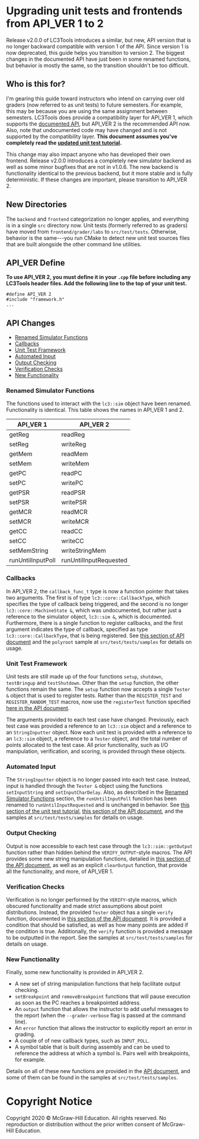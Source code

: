 # Upgrading unit tests and frontends from API_VER 1 to 2
Release v2.0.0 of LC3Tools introduces a similar, but new, API version that is no
longer backward compatible with version 1 of the API.  Since version 1 is now
deprecated, this guide helps you transition to version 2.  The biggest changes
in the documented API have just been in some renamed functions, but behavior is
mostly the same, so the transition shouldn't be too difficult.

## Who is this for?
I'm gearing this guide toward instructors who intend on carrying over old
graders (now referred to as unit tests) to future semesters.  For example, this
may be because you are using the same assignment between semesters.  LC3Tools
does provide a compatibility layer for API_VER 1, which supports the
[documented API](API1.md), but API_VER 2 is the recommended API now. Also, note
that undocumented code may have changed and is not supported by the
compatibility layer.  **This document assumes you've completely read the
[updated unit test tutorial](TEST.md).**

This change may also impact anyone who has developed their own frontend.
Release v2.0.0 introduces a completely new simulator backend as well as some
minor bugfixes that are not in v1.0.6.  The new backend is functionality
identical to the previous backend, but it more stable and is fully
deterministic.  If these changes are important, please transition to API_VER 2.

## New Directories
The `backend` and `frontend` categorization no longer applies, and everything is
in a single `src` directory now.  Unit tests (formerly referred to as graders)
have moved from `frontend/grader/labs` to `src/test/tests`.  Otherwise, behavior
is the same---you run CMake to detect new unit test sources files that are built
alongside the other command line utilities.

## API_VER Define
**To use API_VER 2, you must define it in your `.cpp` file before including any
LC3Tools header files. Add the following line to the top of your unit test.**

```
#define API_VER 2
#include "framework.h"
...
```

## API Changes
* [Renamed Simulator Functions](UPGRADE1.md#renamed-simulator-functions)
* [Callbacks](UPGRADE1.md#callbacks)
* [Unit Test Framework](UPGRADE1.md#unit-test-framework)
* [Automated Input](UPGRADE1.md#automated-input)
* [Output Checking](UPGRADE1.md#output-checking)
* [Verification Checks](UPGRADE1.md#verification-checks)
* [New Functionality](UPGRADE1.md#new-functionality)


### Renamed Simulator Functions
The functions used to interact with the `lc3::sim` object have been renamed.
Functionality is identical.  This table shows the names in API_VER 1 and 2.

| API_VER 1         | API_VER 2              |
| ----------------- | ---------------------- |
| getReg            | readReg                |
| setReg            | writeReg               |
| getMem            | readMem                |
| setMem            | writeMem               |
| getPC             | readPC                 |
| setPC             | writePC                |
| getPSR            | readPSR                |
| setPSR            | writePSR               |
| getMCR            | readMCR                |
| setMCR            | writeMCR               |
| getCC             | readCC                 |
| setCC             | writeCC                |
| setMemString      | writeStringMem         |
| runUntilInputPoll | runUntilInputRequested |

### Callbacks
In API_VER 2, the `callback_func_t` type is now a function pointer that takes
two arguments.  The first is of type `lc3::core::CallbackType`, which specifies
the type of callback being triggered, and the second is no longer
`lc3::core::MachineState &`, which was undocumented, but rather just a reference
to the simulator object, `lc3::sim &`, which is documented.  Furthermore, there
is a single function to register callbacks, and the first argument indicates the
type of callback, specified as type `lc3::core::CallbackType`, that is being
registered.  See [this section of API document](API.md#callbacks) and the
`polyroot` sample at `src/test/tests/samples` for details on usage.

### Unit Test Framework
Unit tests are still made up of the four functions `setup`, `shutdown`,
`testBringup` and `testShutdown`.  Other than the `setup` function, the other
functions remain the same.  The `setup` function now accepts a single `Tester &`
object that is used to register tests.  Rather than the `REGISTER_TEST` and
`REGISTER_RANDOM_TEST` macros, now use the `registerTest` function specified
[here in the API document](API.md#tester).

The arguments provided to each test case have changed.  Previously, each test
case was provided a reference to an `lc3::sim` object and a reference to an
`StringInputter` object.  Now each unit test is provided with a reference
to an `lc3::sim` object, a reference to a `Tester` object, and the total number
of points allocated to the test case.  All prior functionality, such as I/O
manipulation, verification, and scoring, is provided through these objects.

### Automated Input
The `StringInputter` object is no longer passed into each test case.  Instead,
input is handled through the `Tester &` object using the functions
`setInputString` and `setInputCharDelay`.  Also, as described in the [Renamed
Simulator Functions](UPGRADE1.md#renamed-simulator-functions) section, the
`runUntilInputPoll` function has been renamed to `runUntilInputRequested` and is
unchanged in behavior.  See [this section of the unit test
tutorial](TEST.md#appendix-common-paradigms), [this section of the API
document](API.md#automated-input), and the samples at `src/test/tests/samples`
for details on usage.

### Output Checking
Output is now accessible to each test case through the `lc3::sim::getOutput`
function rather than hidden behind the `VERIFY_OUTPUT`-style macros.  The API
provides some new string manipulation functions, detailed in [this section of
the API document](API.md#string-manipulation-and-comparison), as well as an
explicit `clearOutput` function, that provide all the functionality, and more,
of API_VER 1.

### Verification Checks
Verification is no longer performed by the `VERIFY`-style macros, which obscured
functionality and made strict assumptions about point distributions.  Instead,
the provided `Tester` object has a single `verify` function, documented in [this
section of the API document](API.md#tester).  It is provided a condition that
should be satisfied, as well as how many points are added if the condition is
true.  Additionally, the `verify` function is provided a message to be
outputted in the report.  See the samples at `src/test/tests/samples` for
details on usage.

### New Functionality
Finally, some new functionality is provided in API_VER 2.

*  A new set of string manipulation functions that help facilitate output
     checking.
* `setBreakpoint` and `removeBreakpoint` functions that will pause execution as
    soon as the PC reaches a breakpointed address.
* An `output` function that allows the instructor to add useful messages to the
    report (when the `--grader-verbose` flag is passed at the command line).
* An `error` function that allows the instructor to explicitly report an error
    in grading.
* A couple of of new callback types, such as `INPUT_POLL`.
* A symbol table that is built during assembly and can be used to reference the
    address at which a symbol is.  Pairs well with breakpoints, for example.

Details on all of these new functions are provided in the [API
document](API.md), and some of them can be found in the samples at
`src/test/tests/samples`.

# Copyright Notice
Copyright 2020 &copy; McGraw-Hill Education. All rights reserved. No
reproduction or distribution without the prior written consent of McGraw-Hill
Education.
